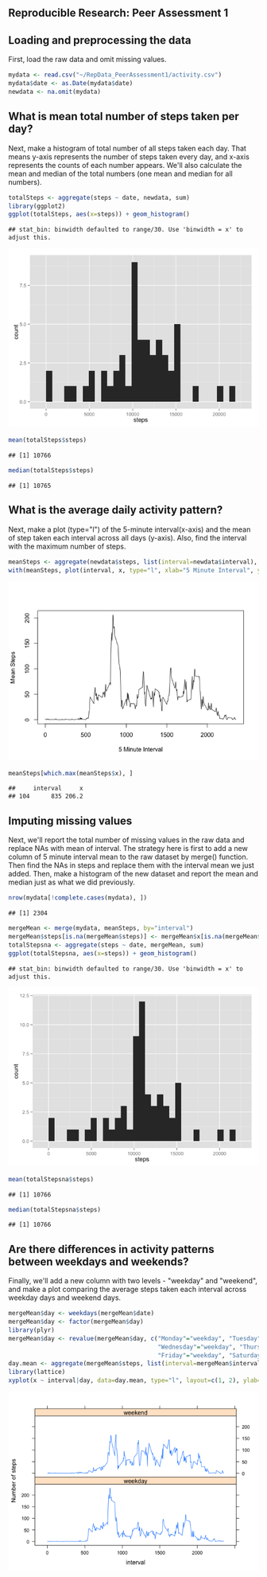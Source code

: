 ## Reproducible Research: Peer Assessment 1


## Loading and preprocessing the data
First, load the raw data and omit missing values.

```r
mydata <- read.csv("~/RepData_PeerAssessment1/activity.csv")
mydata$date <- as.Date(mydata$date)
newdata <- na.omit(mydata)
```

## What is mean total number of steps taken per day?

Next, make a histogram of total number of all steps taken each day. That means y-axis represents the number of steps taken every day, and x-axis represents the counts of each number appears. We'll also calculate the mean and median of the total numbers (one mean and median for all numbers).


```r
totalSteps <- aggregate(steps ~ date, newdata, sum)
library(ggplot2)
ggplot(totalSteps, aes(x=steps)) + geom_histogram()
```

```
## stat_bin: binwidth defaulted to range/30. Use 'binwidth = x' to adjust this.
```

![plot of chunk unnamed-chunk-2](./PA1_template_files/figure-html/unnamed-chunk-2.png) 

```r
mean(totalSteps$steps)
```

```
## [1] 10766
```

```r
median(totalSteps$steps)
```

```
## [1] 10765
```

## What is the average daily activity pattern?

Next, make a plot (type="l") of the 5-minute interval(x-axis) and the mean of step taken each interval across all days (y-axis). Also, find the interval with the maximum number of steps.


```r
meanSteps <- aggregate(newdata$steps, list(interval=newdata$interval), mean)
with(meanSteps, plot(interval, x, type="l", xlab="5 Minute Interval", ylab="Mean Steps"))
```

![plot of chunk unnamed-chunk-3](./PA1_template_files/figure-html/unnamed-chunk-3.png) 

```r
meanSteps[which.max(meanSteps$x), ]
```

```
##     interval     x
## 104      835 206.2
```

## Imputing missing values

Next, we'll report the total number of missing values in the raw data and replace NAs with mean of interval. The strategy here is first to add a new column of 5 minute interval mean to the raw dataset by merge() function. Then find the NAs in steps and replace them with the interval mean we just added. Then, make a histogram of the new dataset and report the mean and median just as what we did previously. 


```r
nrow(mydata[!complete.cases(mydata), ])
```

```
## [1] 2304
```

```r
mergeMean <- merge(mydata, meanSteps, by="interval")
mergeMean$steps[is.na(mergeMean$steps)] <- mergeMean$x[is.na(mergeMean$steps)]
totalStepsna <- aggregate(steps ~ date, mergeMean, sum)
ggplot(totalStepsna, aes(x=steps)) + geom_histogram()
```

```
## stat_bin: binwidth defaulted to range/30. Use 'binwidth = x' to adjust this.
```

![plot of chunk unnamed-chunk-4](./PA1_template_files/figure-html/unnamed-chunk-4.png) 

```r
mean(totalStepsna$steps)
```

```
## [1] 10766
```

```r
median(totalStepsna$steps)
```

```
## [1] 10766
```

## Are there differences in activity patterns between weekdays and weekends?

Finally, we'll add a new column with two levels - "weekday" and "weekend", and make a plot comparing the average steps taken each interval across weekday days and weekend days.


```r
mergeMean$day <- weekdays(mergeMean$date)
mergeMean$day <- factor(mergeMean$day)
library(plyr)
mergeMean$day <- revalue(mergeMean$day, c("Monday"="weekday", "Tuesday"="weekday", 
                                          "Wednesday"="weekday", "Thursday"="weekday", 
                                          "Friday"="weekday", "Saturday"="weekend", "Sunday"="weekend"))
day.mean <- aggregate(mergeMean$steps, list(interval=mergeMean$interval, day=mergeMean$day), mean)
library(lattice)
xyplot(x ~ interval|day, data=day.mean, type="l", layout=c(1, 2), ylab="Number of steps")
```

![plot of chunk unnamed-chunk-5](./PA1_template_files/figure-html/unnamed-chunk-5.png) 



